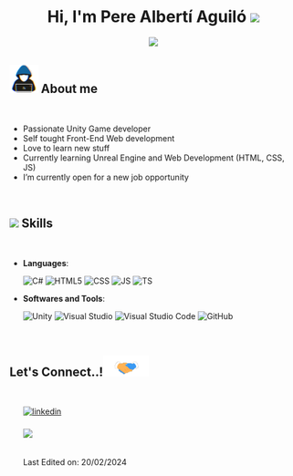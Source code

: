 
<h1 align="center"><b>Hi, I'm Pere Albertí Aguiló </b><img src="https://media.giphy.com/media/hvRJCLFzcasrR4ia7z/giphy.gif" width="35"></h1>
<!--  -->
<p align="center">
  <a href="https://github.com/DenverCoder1/readme-typing-svg"><img src="https://readme-typing-svg.herokuapp.com?font=Time+New+Roman&color=cyan&size=25&center=true&vCenter=true&width=600&height=100&lines=Unity+Game+Developer,;Title+in+3D+Animation,;Games+and+Interactive+Spaces"></a>
</p>

	
## <picture><img src = "https://github.com/0xAbdulKhalid/0xAbdulKhalid/raw/main/assets/mdImages/about_me.gif" width = 50px></picture> **About me**


<br>

- Passionate Unity Game developer
- Self tought Front-End Web development
- Love to learn new stuff
- Currently learning Unreal Engine and Web Development (HTML, CSS, JS)
- I’m currently open for a new job opportunity

<br>

## <img src="https://media2.giphy.com/media/QssGEmpkyEOhBCb7e1/giphy.gif?cid=ecf05e47a0n3gi1bfqntqmob8g9aid1oyj2wr3ds3mg700bl&rid=giphy.gif" width ="25"><b> Skills</b>
<br>

<p align="center">

- **Languages**:
    
    ![C#](https://img.shields.io/badge/C%23-%23512BD4.svg?style=for-the-badge&logo=cshrp&logoColor=white)
    ![HTML5](https://img.shields.io/badge/HTML5-%23E34F26?style=for-the-badge&logo=html5&logoColor=fff)
    ![CSS](https://img.shields.io/badge/CSS-%231572B6?style=for-the-badge&logo=css&logoColor=fff)
    ![JS](https://img.shields.io/badge/Java_Script-%23F7DF1E?style=for-the-badge&logo=javascript&logoColor=000)
    ![TS](https://img.shields.io/badge/Type_Script-%23F7DF1E?style=for-the-badge&logo=typescript&logoColor=000)

    
- **Softwares and Tools**:

   ![Unity](https://img.shields.io/badge/Unity%20-%23FFFFFF.svg?style=for-the-badge&logo=unity&logoColor=000)
   ![Visual Studio](https://img.shields.io/badge/Visual%20Studio%20-%235C2D91.svg?style=for-the-badge&logo=visualstudio&logoColor=white)
   ![Visual Studio Code](https://img.shields.io/badge/Visual_Studio_Code-%23007ACC?style=for-the-badge&logo=visualstudiocode&logoColor=fff)
   ![GitHub](https://img.shields.io/badge/github-%23181717.svg?style=for-the-badge&logo=github&logoColor=white)


</p>


<br>

## <b> Let's Connect..!</b><img src="https://github.com/0xAbdulKhalid/0xAbdulKhalid/raw/main/assets/mdImages/handshake.gif" width ="80">
<br>
<div align='left'>

<ul>

<a href="https://linkedin.com/in/pere-albertí-aguiló-718083271" target="_blank">
<img src="https://img.shields.io/badge/linkedin-%2300acee.svg?color=405DE6&style=for-the-badge&logo=linkedin&logoColor=white" alt=linkedin style="margin-bottom: 5px;"/>
</a>

<br>
<br>

<img src="https://user-images.githubusercontent.com/73097560/115834477-dbab4500-a447-11eb-908a-139a6edaec5c.gif">

<br>
<br>

Last Edited on: 20/02/2024
